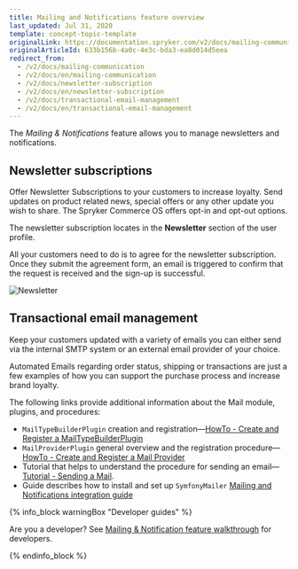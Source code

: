 ```yaml
---
title: Mailing and Notifications feature overview
last_updated: Jul 31, 2020
template: concept-topic-template
originalLink: https://documentation.spryker.com/v2/docs/mailing-communication
originalArticleId: 633b156b-4a0c-4e3c-bda3-ea8d014d5eea
redirect_from:
  - /v2/docs/mailing-communication
  - /v2/docs/en/mailing-communication
  - /v2/docs/newsletter-subscription
  - /v2/docs/en/newsletter-subscription
  - /v2/docs/transactional-email-management
  - /v2/docs/en/transactional-email-management
---
```


The *Mailing & Notifications* feature allows you to manage newsletters and notifications.

## Newsletter subscriptions

Offer Newsletter Subscriptions to your customers to increase loyalty. Send updates on product related news, special offers or any other update you wish to share. The Spryker Commerce OS offers opt-in and opt-out options.

The newsletter subscription locates in the **Newsletter** section of the user profile.

All your customers need to do is to agree for the newsletter subscription. Once they submit the agreement form, an email is triggered to confirm that the request is received and the sign-up is successful.

![Newsletter](https://spryker.s3.eu-central-1.amazonaws.com/docs/Features/Mailing+%26+Communication/Newsletter+Subscription/subscribe-to-the-newsletter.gif)

## Transactional email management

Keep your customers updated with a variety of emails you can either send via the internal SMTP system or an external email provider of your choice.

Automated Emails regarding order status, shipping or transactions are just a few examples of how you can support the purchase process and increase brand loyalty.

The following links provide additional information about the Mail module, plugins, and procedures:

*  `MailTypeBuilderPlugin` creation and  registration—[HowTo - Create and Register a MailTypeBuilderPlugin](/docs/scos/dev/tutorials-and-howtos/howtos/howto-create-and-register-a-mail-type-builder-plugin.html)
*  `MailProviderPlugin` general overview and the registration procedure—[HowTo - Create and Register a Mail Provider](/docs/scos/dev/tutorials-and-howtos/howtos/howto-create-and-register-a-mail-provider.html)
*  Tutorial that helps to understand the procedure for sending an email—[Tutorial - Sending a Mail](/docs/scos/dev/tutorials-and-howtos/introduction-tutorials/tutorial-sending-an-email.html).
*  Guide describes how to install and set up `SymfonyMailer` [Mailing and Notifications integration guide](docs/scos/dev/feature-integration-guides/{{site.version}}/mailing-and-notifications-feature-integration.md)

{% info_block warningBox "Developer guides" %}

Are you a developer? See [Mailing & Notification feature walkthrough](/docs/scos/dev/feature-walkthroughs/{{page.version}}/mailing-and-notifications-feature-walkthrough.html) for developers.

{% endinfo_block %}
